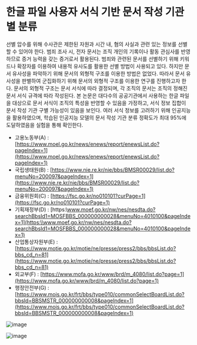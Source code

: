 # 한글 파일 사용자 서식 기반 문서 작성 기관별 분류

선별 압수를 위해 수사관은 제한된 자원과 시간 내, 혐의 사실과 관련 있는 정보를 선별할 수 있어야 한다. 범죄 조사 시, 전자 문서는 조직 개인의 기록이나 활동 관심사를 반영하므로 증거 능력을 갖는 증거로서 활용된다. 범죄와 관련된 문서를 선별하기 위해 키워드나 확장자를 이용하여 내용적 유사도를 활용한 선별 방법이 사용되고 있다. 하지만 문서 유사성을 파악하기 위해 문서의 외형적 구조를 이용한 방법은 없었다. 
 따라서 문서 유사성을 판별하여 군집화하기 위해 문서의 외형적 구조를 이용한 연구를 진행하고자 한다. 문서의 외형적 구조는 문서 서식에 따라 결정되며, 각 조직의 문서는 조직의 정해진 문서 서식 규격에 따라 작성된다. 본 논문은 대다수의 공공기관에서 사용하는 한글 파일을 대상으로 문서 서식이 조직의 특성을 반영할 수 있음을 가정하고, 서식 정보 집합이 문서 작성 기관 구별 가능성이 있음을 보인다. 여러 서식 정보를 고려하기 위해 인공지능을 활용하였으며, 학습된 인공지능 모델의 문서 작성 기관 분류 정확도가 최대 95%에 도달하였음을 실험을 통해 확인한다. 


* 고용노동부(A) : [https://www.moel.go.kr/news/enews/report/enewsList.do?pageIndex=1](https://www.moel.go.kr/news/enews/report/enewsList.do?pageIndex=1)
* 국립생태원(B) : [https://www.nie.re.kr/nie/bbs/BMSR00029/list.do?menuNo=200097&pageIndex=1](https://www.nie.re.kr/nie/bbs/BMSR00029/list.do?menuNo=200097&pageIndex=1)
* 금융위원회(C) : [https://fsc.go.kr/no010101?curPage=1](https://fsc.go.kr/no010101?curPage=1)
* 기획재정부(D) : [https:\\www.moef.go.kr/nw/nes/nesdta.do?searchBbsId1=MOSFBBS_000000000028&menuNo=4010100&pageIndex=1](https:\\www.moef.go.kr/nw/nes/nesdta.do?searchBbsId1=MOSFBBS_000000000028&menuNo=4010100&pageIndex=1)
* 산업통상자원부(E) : [https://www.motie.go.kr/motie/ne/presse/press2/bbs/bbsList.do?bbs_cd_n=81](https://www.motie.go.kr/motie/ne/presse/press2/bbs/bbsList.do?bbs_cd_n=81) 
* 외교부(F) : [https://www.mofa.go.kr/www/brd/m_4080/list.do?page=1](https://www.mofa.go.kr/www/brd/m_4080/list.do?page=1)
* 행정안전부(G) : [https://www.mois.go.kr/frt/bbs/type010/commonSelectBoardList.do?bbsId=BBSMSTR_000000000008&pageIndex=1](https://www.mois.go.kr/frt/bbs/type010/commonSelectBoardList.do?bbsId=BBSMSTR_000000000008&pageIndex=1)

![image](https://user-images.githubusercontent.com/46625602/199918121-c707a446-a335-4e34-bcf6-cda2bcff2e73.png)

![image](https://user-images.githubusercontent.com/46625602/199918142-04f92fef-a9d8-4f37-91b7-74349e40c64e.png)
